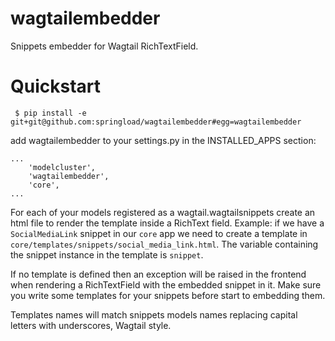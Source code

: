 wagtailembedder
==================

Snippets embedder for Wagtail RichTextField.

# Quickstart

``` $ pip install -e git+git@github.com:springload/wagtailembedder#egg=wagtailembedder```

add wagtailembedder to your settings.py in the INSTALLED_APPS section:

```
...
    'modelcluster',
    'wagtailembedder',
    'core',
...
```

For each of your models registered as a wagtail.wagtailsnippets create an html file to render the template inside a RichText field.
Example: if we have a ```SocialMediaLink``` snippet in our ```core``` app we need to create a template in ```core/templates/snippets/social_media_link.html```. The variable containing the snippet instance in the template is ```snippet```.

If no template is defined then an exception will be raised in the frontend when rendering a RichTextField with the embedded snippet in it. Make sure you write some templates for your snippets before start to embedding them.

Templates names will match snippets models names replacing capital letters with underscores, Wagtail style.

